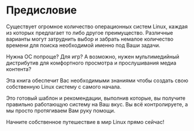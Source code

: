 # Предисловие

Существует огромное количество операционных систем Linux, каждая из которых предлагает то либо другое преимущество. Различные варианты могут затруднить выбор и забрать немалое количество времени для поиска необходимой именно под Ваши задачи.

Нужна ОС попроще? Для игр? А возможно, нужен мультимедийный дистрибутив для комфортного просмотра и прослушивания медиа контента? 

Эта книга обеспечит Вас необходимыми знаниями чтобы создать свою собственную Linux систему с самого начала.

Это готовый шаблон и рекомендации, выполнив которые, вы получите правильно работающую систему на Ваш вкус. Вы всё контролируете, а мы просто протягиваем Вам руку помощи.

Начните собственное путешествие в мир Linux прямо сейчас!
